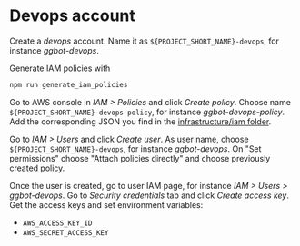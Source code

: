 # Devops account

Create a _devops_ account. Name it as `${PROJECT_SHORT_NAME}-devops`, for instance _ggbot-devops_.

Generate IAM policies with

```sh
npm run generate_iam_policies
```

Go to AWS console in _IAM > Policies_ and click _Create policy_.
Choose name `${PROJECT_SHORT_NAME}-devops-policy`, for instance _ggbot-devops-policy_.
Add the corresponding JSON you find in the [infrastructure/iam folder](../iam/).

Go to _IAM > Users_ and click _Create user_.
As user name, choose `${PROJECT_SHORT_NAME}-devops`, for instance _ggbot-devops_.
On "Set permissions" choose "Attach policies directly" and choose previously created policy.

Once the user is created, go to user IAM page, for instance _IAM > Users > ggbot-devops_. Go to _Security credentials_ tab and click _Create access key_.
Get the access keys and set environment variables:

- `AWS_ACCESS_KEY_ID`
- `AWS_SECRET_ACCESS_KEY`
